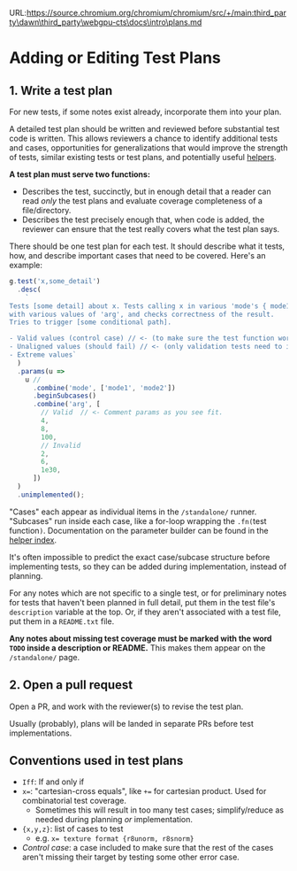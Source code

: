 URL:https://source.chromium.org/chromium/chromium/src/+/main:third_party\dawn\third_party\webgpu-cts\docs\intro\plans.md
# Adding or Editing Test Plans

## 1. Write a test plan

For new tests, if some notes exist already, incorporate them into your plan.

A detailed test plan should be written and reviewed before substantial test code is written.
This allows reviewers a chance to identify additional tests and cases, opportunities for
generalizations that would improve the strength of tests, similar existing tests or test plans,
and potentially useful [helpers](../helper_index.txt).

**A test plan must serve two functions:**

- Describes the test, succinctly, but in enough detail that a reader can read *only* the test
  plans and evaluate coverage completeness of a file/directory.
- Describes the test precisely enough that, when code is added, the reviewer can ensure that the
  test really covers what the test plan says.

There should be one test plan for each test. It should describe what it tests, how, and describe
important cases that need to be covered. Here's an example:

```ts
g.test('x,some_detail')
  .desc(
    `
Tests [some detail] about x. Tests calling x in various 'mode's { mode1, mode2 },
with various values of 'arg', and checks correctness of the result.
Tries to trigger [some conditional path].

- Valid values (control case) // <- (to make sure the test function works well)
- Unaligned values (should fail) // <- (only validation tests need to intentionally hit invalid cases)
- Extreme values`
  )
  .params(u =>
    u //
      .combine('mode', ['mode1', 'mode2'])
      .beginSubcases()
      .combine('arg', [
        // Valid  // <- Comment params as you see fit.
        4,
        8,
        100,
        // Invalid
        2,
        6,
        1e30,
      ])
  )
  .unimplemented();
```

"Cases" each appear as individual items in the `/standalone/` runner.
"Subcases" run inside each case, like a for-loop wrapping the `.fn(`test function`)`.
Documentation on the parameter builder can be found in the [helper index](../helper_index.txt).

It's often impossible to predict the exact case/subcase structure before implementing tests, so they
can be added during implementation, instead of planning.

For any notes which are not specific to a single test, or for preliminary notes for tests that
haven't been planned in full detail, put them in the test file's `description` variable at
the top. Or, if they aren't associated with a test file, put them in a `README.txt` file.

**Any notes about missing test coverage must be marked with the word `TODO` inside a
description or README.** This makes them appear on the `/standalone/` page.

## 2. Open a pull request

Open a PR, and work with the reviewer(s) to revise the test plan.

Usually (probably), plans will be landed in separate PRs before test implementations.

## Conventions used in test plans

- `Iff`: If and only if
- `x=`: "cartesian-cross equals", like `+=` for cartesian product.
  Used for combinatorial test coverage.
    - Sometimes this will result in too many test cases; simplify/reduce as needed
      during planning *or* implementation.
- `{x,y,z}`: list of cases to test
    - e.g. `x= texture format {r8unorm, r8snorm}`
- *Control case*: a case included to make sure that the rest of the cases aren't
  missing their target by testing some other error case.
